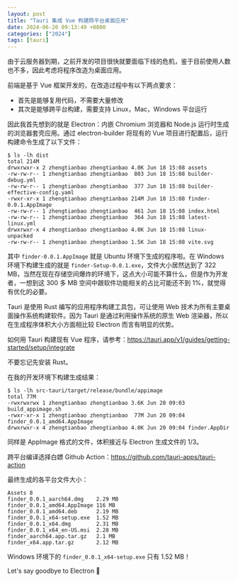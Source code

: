 ```yaml
---
layout: post
title: "Tauri 集成 Vue 构建跨平台桌面应用"
date: 2024-06-20 09:13:49 +0800
categories: ["2024"]
tags: [tauri]
---
```


由于云服务器到期，之前开发的项目很快就要面临下线的危机，鉴于目前使用人数也不多，因此考虑将程序改造为桌面应用。

前端是基于 Vue 框架开发的，在改造过程中有以下两点要求：

- 首先是能够复用代码，不需要大量修改
- 其次是能够跨平台构建，需要支持 Linux，Mac，Windows 平台运行

因此我首先想到的就是 Electron：内嵌 Chromium 浏览器和 Node.js 运行时生成的浏览器套壳应用。通过 electron-builder 将现有的 Vue 项目进行配置后，运行构建命令生成了以下文件：

```
$ ls -lh dist
total 214M
drwxrwxr-x 2 zhengtianbao zhengtianbao 4.0K Jun 18 15:08 assets
-rw-rw-r-- 1 zhengtianbao zhengtianbao  803 Jun 18 15:08 builder-debug.yml
-rw-rw-r-- 1 zhengtianbao zhengtianbao  377 Jun 18 15:08 builder-effective-config.yaml
-rwxr-xr-x 1 zhengtianbao zhengtianbao 214M Jun 18 15:08 finder-0.0.1.AppImage
-rw-rw-r-- 1 zhengtianbao zhengtianbao  461 Jun 18 15:08 index.html
-rw-rw-r-- 1 zhengtianbao zhengtianbao  364 Jun 18 15:08 latest-linux.yml
drwxrwxr-x 4 zhengtianbao zhengtianbao 4.0K Jun 18 15:08 linux-unpacked
-rw-rw-r-- 1 zhengtianbao zhengtianbao 1.5K Jun 18 15:08 vite.svg
```

其中 `finder-0.0.1.AppImage` 就是 Ubuntu 环境下生成的程序啦。在 Windows 环境下构建生成的就是 `finder-Setup-0.0.1.exe`，文件大小居然达到了 322 MB，当然在现在存储空间爆炸的环境下，这点大小可能不算什么，但是作为开发者，一想到这 300 多 MB 空间中跟软件功能相关的占比可能还不到 1%，就觉得有优化的必要。

Tauri 是使用 Rust 编写的应用程序构建工具包，可让使用 Web 技术为所有主要桌面操作系统构建软件。因为 Tauri 是通过利用操作系统的原生 Web 渲染器，所以在生成程序体积大小方面相比较 Electron 而言有明显的优势。

如何用 Tauri 构建现有 Vue 程序，请参考：<https://tauri.app/v1/guides/getting-started/setup/integrate>

不要忘记先安装 Rust。

在我的开发环境下构建生成结果：

```
$ ls -lh src-tauri/target/release/bundle/appimage 
total 77M
-rwxrwxrwx 1 zhengtianbao zhengtianbao 3.6K Jun 20 09:03 build_appimage.sh
-rwxr-xr-x 1 zhengtianbao zhengtianbao  77M Jun 20 09:04 finder_0.0.1_amd64.AppImage
drwxrwxr-x 4 zhengtianbao zhengtianbao 4.0K Jun 20 09:04 finder.AppDir
```

同样是 AppImage 格式的文件，体积接近与 Electron 生成文件的 1/3。

跨平台编译选择白嫖 Github Action：<https://github.com/tauri-apps/tauri-action>

最终生成的各平台文件大小：

```
Assets 8
finder_0.0.1_aarch64.dmg	2.29 MB
finder_0.0.1_amd64.AppImage	116 MB
finder_0.0.1_amd64.deb		2.19 MB
finder_0.0.1_x64-setup.exe	1.52 MB
finder_0.0.1_x64.dmg		2.31 MB
finder_0.0.1_x64_en-US.msi	2.28 MB
finder_aarch64.app.tar.gz	2.1 MB
finder_x64.app.tar.gz		2.12 MB
```

Windows 环境下的 `finder_0.0.1_x64-setup.exe` 只有 1.52 MB！

Let's say goodbye to Electron 👋
